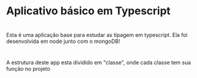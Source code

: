 # Aplicativo básico em Typescript
#
Esta é uma aplicação base para estudar as tipagem em typescript. Ela foi desenvolvida em node junto com o mongoDB!
#
A estrutura deste app esta dividido em "classe", onde cada classe tem sua função no projeto

